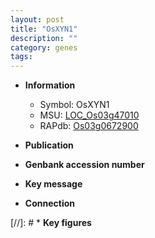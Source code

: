 ```yaml
---
layout: post
title: "OsXYN1"
description: ""
category: genes
tags: 
---
```


* **Information**  
    + Symbol: OsXYN1  
    + MSU: [LOC_Os03g47010](http://rice.uga.edu/cgi-bin/ORF_infopage.cgi?orf=LOC_Os03g47010)  
    + RAPdb: [Os03g0672900](http://rapdb.dna.affrc.go.jp/viewer/gbrowse_details/irgsp1?name=Os03g0672900)  

* **Publication**  

* **Genbank accession number**  

* **Key message**  

* **Connection**  

[//]: # * **Key figures**  


